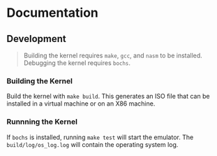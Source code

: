 # Documentation

## Development

> Building the kernel requires `make`, `gcc`, and `nasm` to be installed. Debugging the kernel requires `bochs`.

### Building the Kernel

Build the kernel with `make build`. This generates an ISO file that can be installed in a virtual machine or on an X86 machine.

### Runnning the Kernel

If `bochs` is installed, running `make test` will start the emulator. The `build/log/os_log.log` will contain the operating system log.
